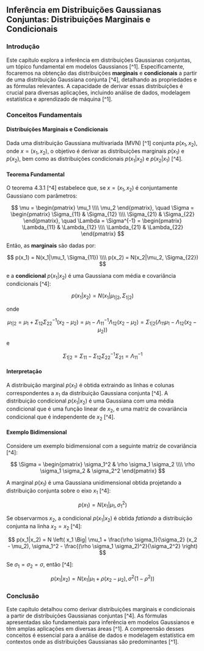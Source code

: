 ## Inferência em Distribuições Gaussianas Conjuntas: Distribuições Marginais e Condicionais

### Introdução
Este capítulo explora a inferência em distribuições Gaussianas conjuntas, um tópico fundamental em modelos Gaussianos [^1]. Especificamente, focaremos na obtenção das distribuições **marginais** e **condicionais** a partir de uma distribuição Gaussiana conjunta [^4], detalhando as propriedades e as fórmulas relevantes. A capacidade de derivar essas distribuições é crucial para diversas aplicações, incluindo análise de dados, modelagem estatística e aprendizado de máquina [^1].

### Conceitos Fundamentais

#### Distribuições Marginais e Condicionais
Dada uma distribuição Gaussiana multivariada (MVN) [^1] conjunta $p(x_1, x_2)$, onde $x = (x_1, x_2)$, o objetivo é derivar as distribuições marginais $p(x_1)$ e $p(x_2)$, bem como as distribuições condicionais $p(x_1|x_2)$ e $p(x_2|x_1)$ [^4].

#### Teorema Fundamental
O teorema 4.3.1 [^4] estabelece que, se $x = (x_1, x_2)$ é conjuntamente Gaussiano com parâmetros:

$$ \mu = \begin{pmatrix} \mu_1 \\\\ \mu_2 \end{pmatrix}, \quad \Sigma = \begin{pmatrix} \Sigma_{11} & \Sigma_{12} \\\\ \Sigma_{21} & \Sigma_{22} \end{pmatrix}, \quad \Lambda = \Sigma^{-1} = \begin{pmatrix} \Lambda_{11} & \Lambda_{12} \\\\ \Lambda_{21} & \Lambda_{22} \end{pmatrix} $$

Então, as **marginais** são dadas por:

$$ p(x_1) = N(x_1|\mu_1, \Sigma_{11}) \\\\ p(x_2) = N(x_2|\mu_2, \Sigma_{22}) $$

e a **condicional** $p(x_1|x_2)$ é uma Gaussiana com média e covariância condicionais [^4]:

$$ p(x_1|x_2) = N(x_1|\mu_{1|2}, \Sigma_{1|2}) $$

onde

$$ \mu_{1|2} = \mu_1 + \Sigma_{12} \Sigma_{22}^{-1} (x_2 - \mu_2) = \mu_1 - \Lambda_{11}^{-1} \Lambda_{12} (x_2 - \mu_2) = \Sigma_{1|2} (\Lambda_{11} \mu_1 - \Lambda_{12} (x_2 - \mu_2)) $$

e

$$ \Sigma_{1|2} = \Sigma_{11} - \Sigma_{12} \Sigma_{22}^{-1} \Sigma_{21} = \Lambda_{11}^{-1} $$

#### Interpretação
A distribuição marginal $p(x_1)$ é obtida extraindo as linhas e colunas correspondentes a $x_1$ da distribuição Gaussiana conjunta [^4]. A distribuição condicional $p(x_1|x_2)$ é uma Gaussiana com uma média condicional que é uma função linear de $x_2$, e uma matriz de covariância condicional que é independente de $x_2$ [^4].

#### Exemplo Bidimensional
Considere um exemplo bidimensional com a seguinte matriz de covariância [^4]:

$$ \Sigma = \begin{pmatrix} \sigma_1^2 & \rho \sigma_1 \sigma_2 \\\\ \rho \sigma_1 \sigma_2 & \sigma_2^2 \end{pmatrix} $$

A marginal $p(x_1)$ é uma Gaussiana unidimensional obtida projetando a distribuição conjunta sobre o eixo $x_1$ [^4]:

$$ p(x_1) = N(x_1|\mu_1, \sigma_1^2) $$

Se observarmos $x_2$, a condicional $p(x_1|x_2)$ é obtida *fatiando* a distribuição conjunta na linha $x_2 = x_2$ [^4]:

$$ p(x_1|x_2) = N \left( x_1 \Big| \mu_1 + \frac{\rho \sigma_1}{\sigma_2} (x_2 - \mu_2), \sigma_1^2 - \frac{(\rho \sigma_1 \sigma_2)^2}{\sigma_2^2} \right) $$

Se $\sigma_1 = \sigma_2 = \sigma$, então [^4]:

$$ p(x_1|x_2) = N(x_1|\mu_1 + \rho(x_2 - \mu_2), \sigma^2(1 - \rho^2)) $$

### Conclusão
Este capítulo detalhou como derivar distribuições marginais e condicionais a partir de distribuições Gaussianas conjuntas [^4]. As fórmulas apresentadas são fundamentais para inferência em modelos Gaussianos e têm amplas aplicações em diversas áreas [^1]. A compreensão desses conceitos é essencial para a análise de dados e modelagem estatística em contextos onde as distribuições Gaussianas são predominantes [^1]. <!-- END -->